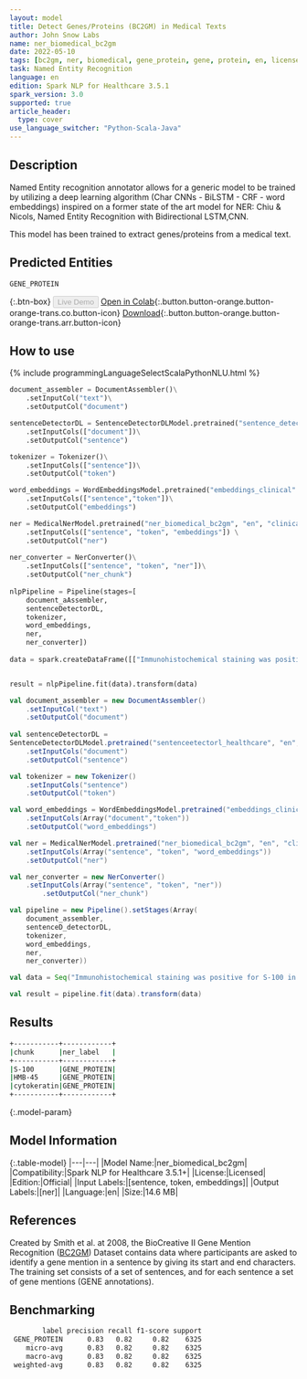 ```yaml
---
layout: model
title: Detect Genes/Proteins (BC2GM) in Medical Texts
author: John Snow Labs
name: ner_biomedical_bc2gm
date: 2022-05-10
tags: [bc2gm, ner, biomedical, gene_protein, gene, protein, en, licensed, clinical]
task: Named Entity Recognition
language: en
edition: Spark NLP for Healthcare 3.5.1
spark_version: 3.0
supported: true
article_header:
  type: cover
use_language_switcher: "Python-Scala-Java"
---
```





## Description




Named Entity recognition annotator allows for a generic model to be trained by utilizing a deep learning algorithm (Char CNNs - BiLSTM - CRF - word embeddings) inspired on a former state of the art model for NER: Chiu & Nicols, Named Entity Recognition with Bidirectional LSTM,CNN.




This model has been trained to extract genes/proteins from a medical text.




## Predicted Entities




`GENE_PROTEIN`




{:.btn-box}
<button class="button button-orange" disabled>Live Demo</button>
[Open in Colab](https://colab.research.google.com/github/JohnSnowLabs/spark-nlp-workshop/blob/master/tutorials/Certification_Trainings/Healthcare/1.Clinical_Named_Entity_Recognition_Model.ipynb){:.button.button-orange.button-orange-trans.co.button-icon}
[Download](https://s3.amazonaws.com/auxdata.johnsnowlabs.com/clinical/models/ner_biomedical_bc2gm_en_3.5.1_3.0_1652184014650.zip){:.button.button-orange.button-orange-trans.arr.button-icon}




## How to use












<div class="tabs-box" markdown="1">
{% include programmingLanguageSelectScalaPythonNLU.html %}


```python
document_assembler = DocumentAssembler()\
	.setInputCol("text")\
	.setOutputCol("document")

sentenceDetectorDL = SentenceDetectorDLModel.pretrained("sentence_detector_dl_healthcare", "en", "clinical/models")\
	.setInputCols(["document"])\
	.setOutputCol("sentence")

tokenizer = Tokenizer()\
	.setInputCols(["sentence"])\
	.setOutputCol("token")

word_embeddings = WordEmbeddingsModel.pretrained("embeddings_clinical" ,"en", "clinical/models")\
	.setInputCols(["sentence","token"])\
	.setOutputCol("embeddings")

ner = MedicalNerModel.pretrained("ner_biomedical_bc2gm", "en", "clinical/models") \
	.setInputCols(["sentence", "token", "embeddings"]) \
	.setOutputCol("ner")
 
ner_converter = NerConverter()\
	.setInputCols(["sentence", "token", "ner"])\
	.setOutputCol("ner_chunk")
  
nlpPipeline = Pipeline(stages=[
	document_aAssembler,
	sentenceDetectorDL,
	tokenizer,
	word_embeddings,
	ner,
	ner_converter])
  
data = spark.createDataFrame([["Immunohistochemical staining was positive for S-100 in all 9 cases stained, positive for HMB-45 in 9 (90%) of 10, and negative for cytokeratin in all 9 cases in which myxoid melanoma remained in the block after previous sections."]]).toDF("text")


result = nlpPipeline.fit(data).transform(data)
```
```scala
val document_assembler = new DocumentAssembler()
	.setInputCol("text")
	.setOutputCol("document")
	
val sentenceDetectorDL =
SentenceDetectorDLModel.pretrained("sentenceetectorl_healthcare", "en", "clinical/models")
	.setInputCols("document")
	.setOutputCol("sentence")

val tokenizer = new Tokenizer()
	.setInputCols("sentence")
	.setOutputCol("token")

val word_embeddings = WordEmbeddingsModel.pretrained("embeddings_clinical" ,"en", "clinical/models")
	.setInputCols(Array("document","token"))
	.setOutputCol("word_embeddings")

val ner = MedicalNerModel.pretrained("ner_biomedical_bc2gm", "en", "clinical/models")
	.setInputCols(Array("sentence", "token", "word_embeddings"))
	.setOutputCol("ner")

val ner_converter = new NerConverter()
	.setInputCols(Array("sentence", "token", "ner"))
    	.setOutputCol("ner_chunk")

val pipeline = new Pipeline().setStages(Array(
	document_assembler, 
	sentenceD_detectorDL, 
	tokenizer, 
	word_embeddings, 
	ner, 
	ner_converter))

val data = Seq("Immunohistochemical staining was positive for S-100 in all 9 cases stained, positive for HMB-45 in 9 (90%) of 10, and negative for cytokeratin in all 9 cases in which myxoid melanoma remained in the block after previous sections.").toDS.toDF("text")

val result = pipeline.fit(data).transform(data)
```
</div>




## Results




```bash
+-----------+------------+
|chunk      |ner_label   |
+-----------+------------+
|S-100      |GENE_PROTEIN|
|HMB-45     |GENE_PROTEIN|
|cytokeratin|GENE_PROTEIN|
+-----------+------------+
```




{:.model-param}
## Model Information




{:.table-model}
|---|---|
|Model Name:|ner_biomedical_bc2gm|
|Compatibility:|Spark NLP for Healthcare 3.5.1+|
|License:|Licensed|
|Edition:|Official|
|Input Labels:|[sentence, token, embeddings]|
|Output Labels:|[ner]|
|Language:|en|
|Size:|14.6 MB|




## References




Created by Smith et al. at 2008, the BioCreative II Gene Mention Recognition ([BC2GM](https://metatext.io/datasets/biocreative-ii-gene-mention-recognition-(bc2gm))) Dataset contains data where participants are asked to identify a gene mention in a sentence by giving its start and end characters. The training set consists of a set of sentences, and for each sentence a set of gene mentions (GENE annotations).




## Benchmarking


```bash
        label precision recall f1-score support
 GENE_PROTEIN      0.83   0.82     0.82    6325 
    micro-avg      0.83   0.82     0.82    6325
    macro-avg      0.83   0.82     0.82    6325
 weighted-avg      0.83   0.82     0.82    6325
```




<!--stackedit_data:
eyJoaXN0b3J5IjpbLTE4NDcxMTk2NDMsLTE1OTIxMDM0NzUsNT
YxOTc2Mjg0LDE2NTY2MTc4MjUsLTI2MzQ3ODc3Ml19
-->
